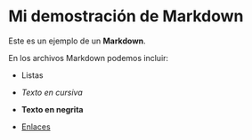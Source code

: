 # Mi demostración de Markdown

Este es un ejemplo de un **Markdown**. 

En los archivos Markdown podemos incluir:

- Listas

- *Texto en cursiva*

- **Texto en negrita**

- [Enlaces](https://www.github.com)



